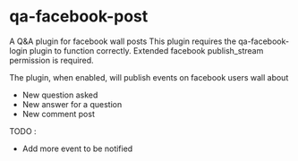 qa-facebook-post
================

A Q&amp;A plugin for facebook wall posts
This plugin requires the qa-facebook-login plugin to function correctly.
Extended facebook publish_stream permission is required.

The plugin, when enabled, will publish events on facebook users wall about 
- New question asked
- New answer for a question
- New comment post

TODO : 
- Add more event to be notified
